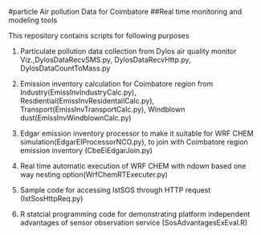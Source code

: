 #particle Air pollution Data for Coimbatore
##Real time monitoring and modeling tools

This repository contains scripts for following purposes

1. Particulate pollution data collection from Dylos air quality monitor Viz.,DylosDataRecvSMS.py, DylosDataRecvHttp.py, DylosDataCountToMass.py

1. Emission inventory calculation for Coimbatore region from Industry(EmissInvIndustryCalc.py), Resdiential(EmissInvResidentailCalc.py), Transport(EmissInvTransportCalc.py), Windblown dust(EmissInvWindblownCalc.py)

1. Edgar emission inventory processor to make it suitable for WRF CHEM simulation(EdgarEIProcessorNCO.py), to join with Coimbatore region emission inventory (CbeEiEdgarJoin.py)

1. Real time automatic execution of WRF CHEM with ndown based one way nesting option(WrfChemRTExecuter.py)

1. Sample code for accessing IstSOS through HTTP request (IstSosHttpReq.py)

1. R statcial programming code for demonstrating platform independent advantages of sensor observation service (SosAdvantagesExEval.R)